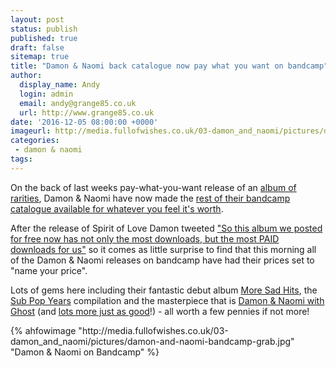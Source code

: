 ```yaml
---
layout: post
status: publish
published: true
draft: false
sitemap: true
title: "Damon & Naomi back catalogue now pay what you want on bandcamp"
author:
  display_name: Andy
  login: admin
  email: andy@grange85.co.uk
  url: http://www.grange85.co.uk
date: '2016-12-05 08:00:00 +0000'
imageurl: http://media.fullofwishes.co.uk/03-damon_and_naomi/pictures/damon-and-naomi-bandcamp-grab.jpg
categories:
 - damon & naomi
tags:
---
```

<p class="lead">On the back of last weeks pay-what-you-want release of an <a href="https://damonandnaomi.bandcamp.com/album/spirit-of-love-b-sides-bonuses-and-soundtracks">album of rarities</a>, Damon & Naomi have now made the <a href="https://damonandnaomi.bandcamp.com/">rest of their bandcamp catalogue available for whatever you feel it's worth</a>.</p>
<p>After the release of Spirit of Love Damon tweeted <a href="https://twitter.com/dada_drummer/status/805064393075687424">"So this album we posted for free now has not only the most downloads, but the most PAID downloads for us"</a> so it comes as little surprise to find that this morning all of the Damon & Naomi releases on bandcamp have had their prices set to "name your price".</p>
<p>Lots of gems here including their fantastic debut album <a href="https://damonandnaomi.bandcamp.com/album/more-sad-hits">More Sad Hits</a>, the <a href="https://damonandnaomi.bandcamp.com/album/the-sub-pop-years-1995-2002">Sub Pop Years</a> compilation and the masterpiece that is <a href="https://damonandnaomi.bandcamp.com/album/damon-naomi-with-ghost">Damon & Naomi with Ghost</a> (and <a href="https://damonandnaomi.bandcamp.com/">lots more just as good</a>!) - all worth a few pennies if not more!</p>
{% ahfowimage "http://media.fullofwishes.co.uk/03-damon_and_naomi/pictures/damon-and-naomi-bandcamp-grab.jpg" "Damon & Naomi on Bandcamp" %}